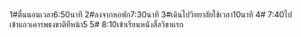 1#ตื่นนอนเวลา6:50นาที
2#ลงจากหอพัก7:30นาที
3#เดินไปวิทยาลัยใช้เวลา10นาที
4# 7:40ไปเข้าแถวเคารพธงชาติทีหน้า5
5# 8:10เข้าเรียนหนังสื่อวิชาแรก
